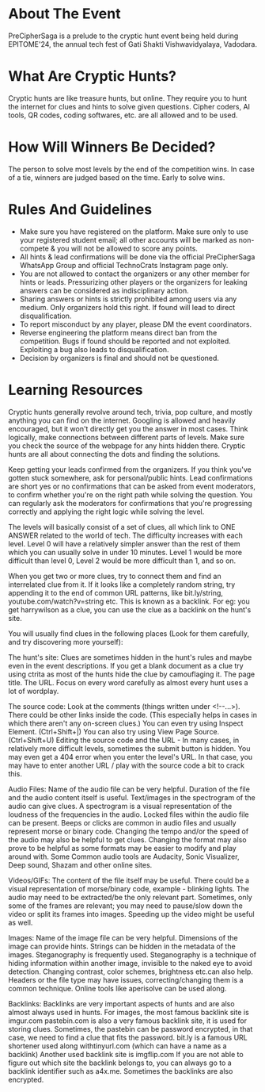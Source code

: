 # About The Event
PreCipherSaga is a prelude to the cryptic hunt event being held during EPITOME'24, the annual tech fest of Gati Shakti Vishwavidyalaya, Vadodara.

# What Are Cryptic Hunts?
Cryptic hunts are like treasure hunts, but online. They require you to hunt the internet for clues and hints to solve given questions. Cipher coders, AI tools, QR codes, coding softwares, etc. are all allowed and to be used.

# How Will Winners Be Decided? 
The person to solve most levels by the end of the competition wins. In case of a tie, winners are judged based on the time. Early to solve wins. 

# Rules And Guidelines
- Make sure you have registered on the platform. Make sure only to use your registered student email; all other accounts will be marked as non-compete & you will not be allowed to score any points.
- All hints & lead confirmations will be done via the official PreCipherSaga WhatsApp Group and official TechnoCrats Instagram page only.
- You are not allowed to contact the organizers or any other member for hints or leads. Pressurizing other players or the organizers for leaking answers can be considered as indisciplinary action.
- Sharing answers or hints is strictly prohibited among users via any medium. Only organizers hold this right. If found will lead to direct disqualification.
- To report misconduct by any player, please DM the event coordinators.
- Reverse engineering the platform means direct ban from the competition. Bugs if found should be reported and not exploited. Exploiting a bug also leads to disqualification.
- Decision by organizers is final and should not be questioned.

# Learning Resources
Cryptic hunts generally revolve around tech, trivia, pop culture, and mostly anything you can find on the internet. Googling is allowed and heavily encouraged, but it won't directly get you the answer in most cases. Think logically, make connections between different parts of levels. Make sure you check the source of the webpage for any hints hidden there. Cryptic hunts are all about connecting the dots and finding the solutions.

Keep getting your leads confirmed from the organizers. If you think you've gotten stuck somewhere, ask for personal/public hints. Lead confirmations are short yes or no confirmations that can be asked from event moderators, to confirm whether you're on the right path while solving the question. You can regularly ask the moderators for confirmations that you're progressing correctly and applying the right logic while solving the level.

The levels will basically consist of a set of clues, all which link to ONE ANSWER related to the world of tech. The difficulty increases with each level. Level 0 will have a relatively simpler answer than the rest of them which you can usually solve in under 10 minutes. Level 1 would be more difficult than level 0, Level 2 would be more difficult than 1, and so on.

When you get two or more clues, try to connect them and find an interrelated clue from it. If it looks like a completely random string, try appending it to the end of common URL patterns, like bit.ly/string, youtube.com/watch?v=string etc. This is known as a backlink. For eg: you get harrywilson as a clue, you can use the clue as a backlink on the hunt's site.


You will usually find clues in the following places (Look for them carefully, and try discovering more yourself):

The hunt's site:
Clues are sometimes hidden in the hunt's rules and maybe even in the event descriptions. If you get a blank document as a clue try using ctrita as most of the hunts hide the clue by camouflaging it.
The page title.
The URL.
Focus on every word carefully as almost every hunt uses a lot of wordplay.

The source code:
Look at the comments (things written under <!--...>).
There could be other links inside the code. (This especially helps in cases in which there aren't any on-screen clues.)
You can even try using Inspect Element. (Ctrl+Shift+|)
You can also try using View Page Source. (Ctrl+Shift+U)
Editing the source code and the URL - In many cases, in relatively more difficult levels, sometimes the submit button is hidden. You may even get a 404 error when you enter the level's URL. In that case, you may have to enter another URL / play with the source code a bit to crack this.

Audio Files:
Name of the audio file can be very helpful.
Duration of the file and the audio content itself is useful.
Text/images in the spectrogram of the audio can give clues. A spectrogram is a visual representation of the loudness of the frequencies in the audio.
Locked files within the audio file can be present.
Beeps or clicks are common in audio files and usually represent morse or binary code.
Changing the tempo and/or the speed of the audio may also be helpful to get clues.
Changing the format may also prove to be helpful as some formats may be easier to modify and play around with.
Some Common audio tools are Audacity, Sonic Visualizer, Deep sound, Shazam and other online sites.

Videos/GIFs:
The content of the file itself may be useful.
There could be a visual representation of morse/binary code, example - blinking lights.
The audio may need to be extracted/be the only relevant part.
Sometimes, only some of the frames are relevant; you may need to pause/slow down the video or split its frames into images.
Speeding up the video might be useful as well.

Images:
Name of the image file can be very helpful.
Dimensions of the image can provide hints.
Strings can be hidden in the metadata of the images.
Steganography is frequently used. Steganography is a technique of hiding information within another image, invisible to the naked eye to avoid detection.
Changing contrast, color schemes, brightness etc.can also help.
Headers or the file type may have issues, correcting/changing them is a common technique.
Online tools like aperisolve can be used along.

Backlinks:
Backlinks are very important aspects of hunts and are also almost always used in hunts.
For images, the most famous backlink site is imgur.com
pastebin.com is also a very famous backlink site, it is used for storing clues. Sometimes, the pastebin can be password encrypted, in that case, we need to find a clue that fits the password.
bit.ly is a famous URL shortener used along withtinyurl.com (which can have a name as a backlink)
Another used backlink site is imgflip.com
If you are not able to figure out which site the backlink belongs to, you can always go to a backlink identifier such as a4x.me.
Sometimes the backlinks are also encrypted.
